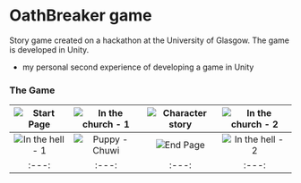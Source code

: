 # OathBreaker game

Story game created on a hackathon at the University of Glasgow. The game is developed in Unity.

- my personal second experience of developing a game in Unity

### The Game
| ![Start Page](https://i.imgur.com/XetmFcI.png) | ![In the church - 1](https://i.imgur.com/9YrKVsi.png) | ![Character story](https://i.imgur.com/46RGuWv.png) | ![In the church - 2](https://i.imgur.com/zs1yQ91.png) |
|:---:|:---:|:---:|:---:|
| ![In the hell - 1](https://i.imgur.com/aEBi4yk.png) | ![Puppy - Chuwi](https://i.imgur.com/SJCAn9e.png) | ![End Page](https://i.imgur.com/voq6R8n.png) | ![In the hell - 2](https://i.imgur.com/FrF2Lsb.png) |
|:---:|:---:|:---:|:---:|

